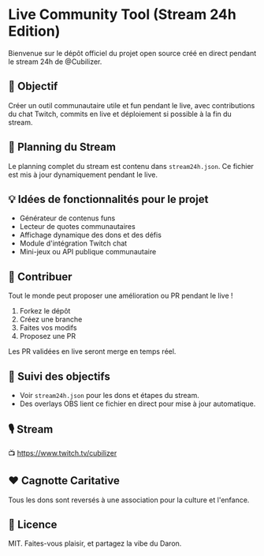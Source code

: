 # Live Community Tool (Stream 24h Edition)

Bienvenue sur le dépôt officiel du projet open source créé en direct pendant le stream 24h de @Cubilizer.

## 🎯 Objectif
Créer un outil communautaire utile et fun pendant le live, avec contributions du chat Twitch, commits en live et déploiement si possible à la fin du stream.

## 📅 Planning du Stream
Le planning complet du stream est contenu dans `stream24h.json`. Ce fichier est mis à jour dynamiquement pendant le live.

## 💡 Idées de fonctionnalités pour le projet
- Générateur de contenus funs
- Lecteur de quotes communautaires
- Affichage dynamique des dons et des défis
- Module d'intégration Twitch chat
- Mini-jeux ou API publique communautaire

## 🤝 Contribuer
Tout le monde peut proposer une amélioration ou PR pendant le live !

1. Forkez le dépôt  
2. Créez une branche  
3. Faites vos modifs  
4. Proposez une PR  

Les PR validées en live seront merge en temps réel.

## 🧠 Suivi des objectifs
- Voir `stream24h.json` pour les dons et étapes du stream.
- Des overlays OBS lient ce fichier en direct pour mise à jour automatique.

## 🎙️ Stream  
📺 https://www.twitch.tv/cubilizer

## ❤️ Cagnotte Caritative
Tous les dons sont reversés à une association pour la culture et l'enfance.

## 📄 Licence
MIT. Faites-vous plaisir, et partagez la vibe du Daron.
